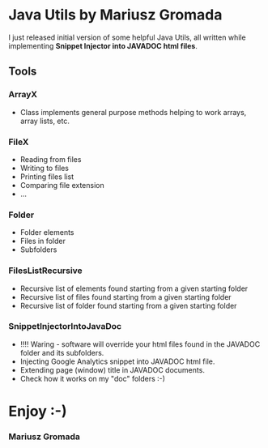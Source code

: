 # Java Utils by Mariusz Gromada

I just released initial version of some helpful Java Utils, all written while implementing **Snippet Injector into JAVADOC html files**.

## Tools

### ArrayX
* Class implements general purpose methods helping to work arrays, array lists, etc.

### FileX
* Reading from files
* Writing to files
* Printing files list
* Comparing file extension
* ...

### Folder
* Folder elements
* Files in folder
* Subfolders

### FilesListRecursive
* Recursive list of elements found starting from a given starting folder
* Recursive list of files found starting from a given starting folder
* Recursive list of folder found starting from a given starting folder

### SnippetInjectorIntoJavaDoc
* !!!! Waring - software will override your html files found in the JAVADOC folder and its subfolders.
* Injecting Google Analytics snippet into JAVADOC html file.
* Extending page (window) title in JAVADOC documents.
* Check how it works on my "doc" folders :-)

# Enjoy :-)
### Mariusz Gromada
